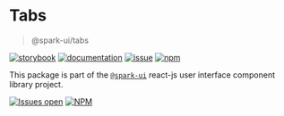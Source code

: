 # Tabs
> @spark-ui/tabs

[![storybook](https://img.shields.io/badge/storybook-black?logo=storybook)](https://sparkui.vercel.app/?path=/docs/components-tabs--docs)
[![documentation](https://img.shields.io/badge/documentation-black?logo=googledocs)](https://sparkui-adv.vercel.app/docs/components/tabs)
[![issue](https://img.shields.io/badge/report%20a%20bug-black?logo=openbugbounty&logoColor=red)](https://github.com/adevinta/spark/issues/new?&projects=4&template=bug-report.yml&assignees=&labels=component,tabs)
[![npm](https://img.shields.io/npm/dt/%40spark-ui/tabs?logo=npm&labelColor=black)](https://www.npmjs.com/package/@spark-ui/tabs)


This package is part of the [`@spark-ui`](https://github.com/adevinta/spark) react-js user interface component library project.

[![Issues open](https://img.shields.io/github/issues-search/adevinta/spark?query=is%3Aopen%20label%3Acomponent%20label%3Atabs&logo=openbugbounty&logoColor=red&label=issues%20open&color=red)](https://github.com/adevinta/spark/issues?q=is%3Aopen+label%3Acomponent+label%3Atabs)
[![NPM](https://img.shields.io/npm/l/%40spark-ui%2Ftabs)](https://github.com/adevinta/spark/blob/main/packages/components/tabs/LICENSE.md)
